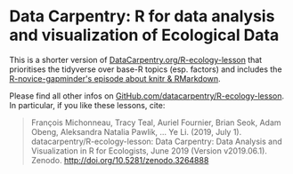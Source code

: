 # Data Carpentry: R for data analysis and visualization of Ecological Data

This is a shorter version of [DataCarpentry.org/R-ecology-lesson](https://datacarpentry.org/R-ecology-lesson/) that prioritises the tidyverse over base-R topics (esp. factors) and includes the [R-novice-gapminder's episode about knitr & RMarkdown](https://github.com/swcarpentry/r-novice-gapminder/blob/3858f022513092d64a21b94119d0fedf6063c446/_episodes_rmd/15-knitr-markdown.Rmd).

Please find all other infos on [GitHub.com/datacarpentry/R-ecology-lesson](https://github.com/datacarpentry/R-ecology-lesson). In particular, if you like these lessons, cite:

> François Michonneau, Tracy Teal, Auriel Fournier, Brian Seok, Adam Obeng, Aleksandra Natalia Pawlik, … Ye Li. (2019, July 1). datacarpentry/R-ecology-lesson: Data Carpentry: Data Analysis and Visualization in R for Ecologists, June 2019 (Version v2019.06.1). Zenodo. http://doi.org/10.5281/zenodo.3264888

